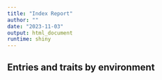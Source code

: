 ```yaml
---
title: "Index Report"
author: ""
date: "2023-11-03"
output: html_document
runtime: shiny
---
```




## Entries and traits by environment

<!--html_preserve--><div class="datatables html-widget html-widget-output shiny-report-size html-fill-item-overflow-hidden html-fill-item" id="indexDesireApp_1-outa5ad228cd2ad30d1" style="width:100%;height:auto;"></div><!--/html_preserve-->


